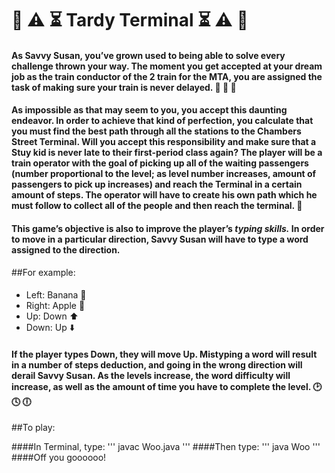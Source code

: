 # :railway_car: :warning:  :hourglass_flowing_sand: Tardy Terminal :hourglass_flowing_sand: :warning: :railway_car:

#### As Savvy Susan, you’ve grown used to being able to solve every challenge thrown your way. The moment you get accepted at your dream job as the train conductor of the 2 train for the MTA, you are assigned the task of making sure your train is never delayed. :railway_car: :railway_car: :railway_car: 

#### As impossible as that may seem to you, you accept this daunting endeavor. In order to achieve that kind of perfection, you calculate that you must find the best path through all the stations to the Chambers Street Terminal. Will you accept this responsibility and make sure that a Stuy kid is never late to their first-period class again? The player will be a train operator with the goal of picking up all of the waiting passengers (number proportional to the level; as level number increases, amount of passengers to pick up increases) and reach the Terminal in a certain amount of steps. The operator will have to create his own path which he must follow to collect all of the people and then reach the terminal. :checkered_flag:

#### This game’s objective is also to improve the player’s *typing skills.* In order to move in a particular direction, Savvy Susan will have to type a word assigned to the direction.  

##For example: 
####
- Left: Banana :banana:
- Right: Apple :apple:
- Up: Down :arrow_up:
- Down: Up :arrow_down:

#### If the player types Down, they will move Up. Mistyping a word will result in a number of steps deduction, and going in the wrong direction will derail Savvy Susan. As the levels increase, the word difficulty will increase, as well as the amount of time you have to complete the level. :clock2: :clock4: :clock6:

##To play:

####In Terminal, type:
'''
javac Woo.java
'''
####Then type:
'''
java Woo
'''
####Off you goooooo!
